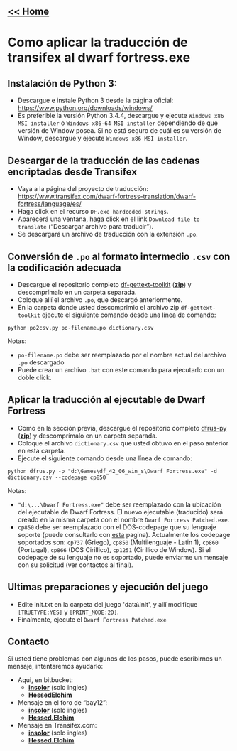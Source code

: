 ## [<< Home](Home)
# Como aplicar la traducción de transifex al dwarf fortress.exe

## Instalación de Python 3:

* Descargue e instale Python 3 desde la página oficial: https://www.python.org/downloads/windows/
* Es preferible la versión Python 3.4.4, descargue y ejecute `Windows x86 MSI installer` o `Windows x86-64 MSI installer` dependiendo de que versión de Window posea. Si no está seguro de cuál es su versión de Window, descargue y ejecute `Windows x86 MSI installer`.

## Descargar de la traducción de las cadenas encriptadas desde Transifex

* Vaya a la página del proyecto de traducción: https://www.transifex.com/dwarf-fortress-translation/dwarf-fortress/language/es/
* Haga click en el recurso `DF.exe hardcoded strings`.
* Aparecerá una ventana, haga click en el link `Download file to translate` (“Descargar archivo para traducir”).
* Se descargará un archivo de traducción con la extensión `.po`.

## Conversión de `.po` al formato intermedio `.csv` con la codificación adecuada

* Descargue el repositorio completo [df-gettext-toolkit](https://bitbucket.org/dfint/df-gettext-toolkit/) ([**zip**](https://bitbucket.org/dfint/df-gettext-toolkit/get/default.zip)) y descomprímalo en un carpeta separada.
* Coloque allí el archivo `.po`, que descargó anteriormente.
* En la carpeta donde usted descomprimio el archivo zip `df-gettext-toolkit` ejecute el siguiente comando desde una línea de comando:
  
```
python po2csv.py po-filename.po dictionary.csv
```
  
Notas:

* `po-filename.po` debe ser reemplazado por el nombre actual del archivo `.po` descargado
* Puede crear un archivo `.bat` con este comando para ejecutarlo con un doble click.

## Aplicar la traducción al ejecutable de Dwarf Fortress

* Como en la sección previa, descargue el repositorio completo [dfrus-py](https://bitbucket.org/dfint/dfrus-py/) ([**zip**](https://bitbucket.org/dfint/dfrus-py/get/default.zip)) y descomprímalo en un carpeta separada.
* Coloque el archivo `dictionary.csv` que usted obtuvo en el paso anterior en esta carpeta.
* Ejecute el siguiente comando desde una línea de comando:

```
python dfrus.py -p "d:\Games\df_42_06_win_s\Dwarf Fortress.exe" -d dictionary.csv --codepage cp850
```

Notas:

* `"d:\...\Dwarf Fortress.exe"` debe ser reemplazado con la ubicación del ejecutable de Dwarf Fortress. El nuevo ejecutable (traducido) será creado en la misma carpeta con el nombre `Dwarf Fortress Patched.exe`.
* `cp850` debe ser reemplazado con el DOS-codepage que su lenguaje soporte (puede consultarlo con [esta](http://www.kostis.net/charsets/trans130/cpdos.htm) pagina). Actualmente los codepage soportados son: `cp737` (Griego), `cp850` (Multilenguaje - Latin 1), `cp860` (Portugal), `cp866` (DOS Cirillico), `cp1251` (Cirillico de Window). Si el codepage de su lenguaje no es soportado, puede enviarme un mensaje con su solicitud (ver contactos al final).

## Ultimas preparaciones y ejecución del juego

* Edite init.txt en la carpeta del juego 'data\init', y allí modifique `[TRUETYPE:YES]` y `[PRINT_MODE:2D]`.
* Finalmente, ejecute el `Dwarf Fortress Patched.exe`

## Contacto

Si usted tiene problemas con algunos de los pasos, puede escribirnos un mensaje, intentaremos ayudarlo:

* Aqui, en bitbucket: 
    * [**insolor**](https://bitbucket.org/account/notifications/send/?receiver=insolor) (solo ingles)
    * [**HessedElohim**](https://bitbucket.org/account/notifications/send/?receiver=HessedElohim)
* Mensaje en el foro de “bay12”: 
    * [**insolor**](http://www.bay12forums.com/smf/index.php?action=pm;sa=send;u=72717) (solo ingles)
    * [**Hessed.Elohim**](http://www.bay12forums.com/smf/index.php?action=emailuser;sa=email;uid=114853)
* Mensaje en Transifex.com:
    * [**insolor**](https://www.transifex.com/user/messages/compose/insolor/) (solo ingles)
    * [**Hessed.Elohim**](https://www.transifex.com/user/messages/compose/Hessed.Elohim/)